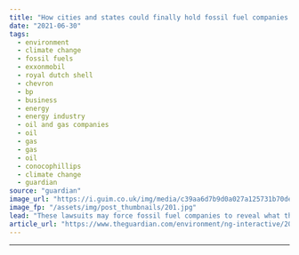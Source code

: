 ```yaml
---
title: "How cities and states could finally hold fossil fuel companies accountable"
date: "2021-06-30"
tags: 
  - environment
  - climate change
  - fossil fuels
  - exxonmobil
  - royal dutch shell
  - chevron
  - bp
  - business
  - energy
  - energy industry
  - oil and gas companies
  - oil
  - gas
  - gas
  - oil
  - conocophillips
  - climate change
  - guardian
source: "guardian"
image_url: "https://i.guim.co.uk/img/media/c39aa6d7b9d0a027a125731b70de3e7081507091/0_3_1920_1152/master/1920.jpg?width=460&quality=85&auto=format&fit=max&s=c7a7513418760e96f22f50dec58329a5"
image_fp: "/assets/img/post_thumbnails/201.jpg"
lead: "These lawsuits may force fossil fuel companies to reveal what they have lied about Continue reading......"
article_url: "https://www.theguardian.com/environment/ng-interactive/2021/jun/30/climate-crimes-fossil-fuels-cities-states-interactive"
---
```


---
